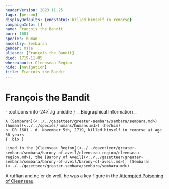 ```yaml
---
headerVersion: 2023.11.25
tags: [person]
displayDefaults: {endStatus: killed himself in remorse}
campaignInfo: []
name: François the Bandit
born: 1681
species: human
ancestry: Sembaran
gender: male
aliases: [François the Bandit]
died: 1719-11-05
whereabouts: Cleenseau Region
hide: [navigation]
title: François the Bandit
---
```

# François the Bandit
<div class="grid cards ext-narrow-margin ext-one-column" markdown>
- :octicons-info-24:{ .lg .middle } __Biographical Information__

    A [Sembaran](<../../gazetteer/greater-sembara/sembara/sembara.md>) [human](<../../species/humans/humans.md>) (he/him)  
    b. DR 1681 - d. November 5th, 1719, killed himself in remorse at age 38 years  
    { .bio }

    Lived in the [Cleenseau Region](<../../gazetteer/greater-sembara/sembara/barony-of-aveil/cleenseau-region/cleenseau-region.md>), the [Barony of Aveil](<../../gazetteer/greater-sembara/sembara/barony-of-aveil/barony-of-aveil.md>), [Sembara](<../../gazetteer/greater-sembara/sembara/sembara.md>)
</div>


A ruffian and ne'er do well, he was a key figure in the [Attempted Poisoning of Cleenseau](<../../events/1700s/1719/11/attempted-poisoning-of-cleenseau.md>). 